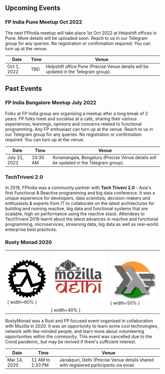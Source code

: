 ## Upcoming Events

### FP India Pune Meetup Oct 2022

The next FPIndia meetup will take place 1st Oct 2022 at Helpshift offices in Pune. More details will be uploaded soon. Reach to us in our Telegram group for any queries. No registration or confirmation required. You can turn up at the venue.

| Date        | Time   | Venue                                                                                |
| ----------- | ------ | ------------------------------------------------------------------------------------ |
| Oct 1, 2022 | TBD    | Helpshift office Pune (Precise Venue details will be updated in the Telegram group). |

## Past Events

### FP India Bangalore Meetup July 2022

Folks at FP India group are organising a meetup after a long break of 2 years. FP folks meet and socialise at a cafe, sharing their various experiences, learnings, opinions and concerns related to functional programming. Any FP enthusiast can turn up at the venue. Reach to us in our Telegram group for any queries. No registration or confirmation required. You can turn up at the venue.

| Date          | Time     | Venue                                                                                |
| ------------- | -------- | ------------------------------------------------------------------------------------ |
| July 31, 2022 | 10:30 AM | Koramangala, Bengaluru (Precise Venue details will be updated in the Telegram group). |

### TechTriveni 2.0

In 2019, FPIndia was a community partner with **Tech Triveni 2.0** - Asia's first Functional & Reactive programming and big data conference. It was a unique experience for developers, data scientists, decision-makers and enthusiasts & experts from IT to collaborate on the latest architectures for building and running reactive, big data and functional systems that are scalable, high on performance using the reactive stack. Attendees to TechTriveni 2019 learnt about the latest advances in reactive and functional programming, microservices, streaming data, big data as well as real-world enterprise best practices.

### Rusty Monad 2020

|                                                 |                                                   |                                            |
| ----------------------------------------------- | ------------------------------------------------- | ------------------------------------------ |
| ![Fp Rust](fp-rust-black-logo.png){ width=60% } | ![Mozilla Delhi](mozpacers-logo.png){ width=40% } | ![Fp India](fpindia-logo.png){ width=50% } |

RustyMonad was a Rust and FP focused event organised in collaboration with Mozilla in 2020. It was an opportunity to learn some cool technologies, network with like-minded people, and learn more about volunteering opportunities within the community. This event was cancelled due to the Covid pandemic, but may be revived if there's sufficient interest.

| Date          | Time              | Venue                                                                                  |
| ------------- | ----------------- | -------------------------------------------------------------------------------------- |
| Mar 14, 2020  | 11 AM to 1:30 PM  | Janakpuri, Delhi (Precise Venue details shared with registered participants via email. |
